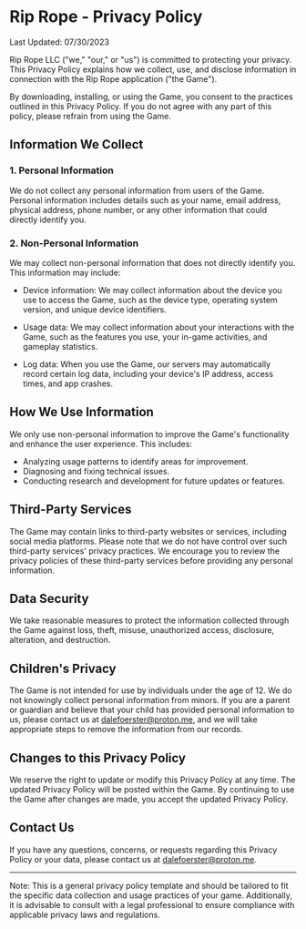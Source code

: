 # Rip Rope - Privacy Policy

Last Updated: 07/30/2023

Rip Rope LLC ("we," "our," or "us") is committed to protecting your privacy. This Privacy Policy explains how we collect, use, and disclose information in connection with the Rip Rope application ("the Game").

By downloading, installing, or using the Game, you consent to the practices outlined in this Privacy Policy. If you do not agree with any part of this policy, please refrain from using the Game.

## Information We Collect

### 1. Personal Information

We do not collect any personal information from users of the Game. Personal information includes details such as your name, email address, physical address, phone number, or any other information that could directly identify you.

### 2. Non-Personal Information

We may collect non-personal information that does not directly identify you. This information may include:

- Device information: We may collect information about the device you use to access the Game, such as the device type, operating system version, and unique device identifiers.

- Usage data: We may collect information about your interactions with the Game, such as the features you use, your in-game activities, and gameplay statistics.

- Log data: When you use the Game, our servers may automatically record certain log data, including your device's IP address, access times, and app crashes.

## How We Use Information

We only use non-personal information to improve the Game's functionality and enhance the user experience. This includes:

- Analyzing usage patterns to identify areas for improvement.
- Diagnosing and fixing technical issues.
- Conducting research and development for future updates or features.

## Third-Party Services

The Game may contain links to third-party websites or services, including social media platforms. Please note that we do not have control over such third-party services' privacy practices. We encourage you to review the privacy policies of these third-party services before providing any personal information.

## Data Security

We take reasonable measures to protect the information collected through the Game against loss, theft, misuse, unauthorized access, disclosure, alteration, and destruction.

## Children's Privacy

The Game is not intended for use by individuals under the age of 12. We do not knowingly collect personal information from minors. If you are a parent or guardian and believe that your child has provided personal information to us, please contact us at [dalefoerster@proton.me](mailto:dalefoerster@proton.me), and we will take appropriate steps to remove the information from our records.

## Changes to this Privacy Policy

We reserve the right to update or modify this Privacy Policy at any time. The updated Privacy Policy will be posted within the Game. By continuing to use the Game after changes are made, you accept the updated Privacy Policy.

## Contact Us

If you have any questions, concerns, or requests regarding this Privacy Policy or your data, please contact us at [dalefoerster@proton.me](mailto:dalefoerster@proton.me).

---

Note: This is a general privacy policy template and should be tailored to fit the specific data collection and usage practices of your game. Additionally, it is advisable to consult with a legal professional to ensure compliance with applicable privacy laws and regulations.
